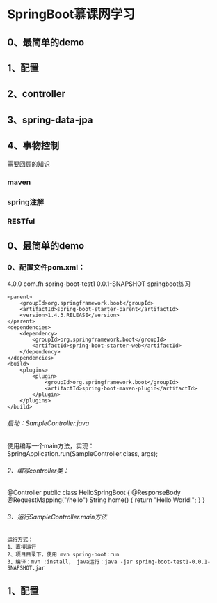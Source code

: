 SpringBoot慕课网学习 
===================================  
0、最简单的demo
-----------------------
1、配置
-----------------------
2、controller
-----------------------
3、spring-data-jpa
-----------------------
4、事物控制
-----------------------

需要回顾的知识
### maven
### spring注解
### RESTful

0、最简单的demo
-----------------------
### 0、配置文件pom.xml：
<project xmlns="http://maven.apache.org/POM/4.0.0" xmlns:xsi="http://www.w3.org/2001/XMLSchema-instance"
	xsi:schemaLocation="http://maven.apache.org/POM/4.0.0 
http://maven.apache.org/xsd/maven-4.0.0.xsd">
	<modelVersion>4.0.0</modelVersion>
	<groupId>com.fh</groupId>
	<artifactId>spring-boot-test1</artifactId>
	<version>0.0.1-SNAPSHOT</version>
	<name>springboot练习</name>

	<parent>
		<groupId>org.springframework.boot</groupId>
		<artifactId>spring-boot-starter-parent</artifactId>
		<version>1.4.3.RELEASE</version>
	</parent>
	<dependencies>
		<dependency>
			<groupId>org.springframework.boot</groupId>
			<artifactId>spring-boot-starter-web</artifactId>
		</dependency>
	</dependencies>
	<build>
		<plugins>
			<plugin>
				<groupId>org.springframework.boot</groupId>
				<artifactId>spring-boot-maven-plugin</artifactId>
			</plugin>
		</plugins>
	</build>
</project>

###### 启动：SampleController.java
使用编写一个main方法，实现：
SpringApplication.run(SampleController.class, args);

###### 2、编写controller类：
@Controller
public class HelloSpringBoot {
    @ResponseBody
    @RequestMapping("/hello")
    String home() {
        return "Hello World!";
    }
}

###### 3、运行SampleController.main方法
	运行方式：
	1、直接运行
	2、项目目录下，使用 mvn spring-boot:run
	3、编译：mvn :install， java运行：java -jar spring-boot-test1-0.0.1-SNAPSHOT.jar
	
	
1、配置
-----------------------	
	
 